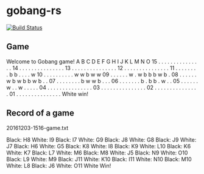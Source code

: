 # gobang-rs
[![Build Status](https://travis-ci.org/ts25504/gobang-rs.svg?branch=master)](https://travis-ci.org/ts25504/gobang-rs)

## Game

Welcome to Gobang game!
    A  B  C  D  E  F  G  H  I  J  K  L  M  N  O
15  .  .  .  .  .  .  .  .  .  .  .  .  .  .  .
14  .  .  .  .  .  .  .  .  .  .  .  .  .  .  .
13  .  .  .  .  .  .  .  .  .  .  .  .  .  .  .
12  .  .  .  .  .  .  .  .  .  .  .  .  .  .  .
11  .  .  .  .  .  .  .  .  b  b  .  .  .  .  w
10  .  .  .  .  .  .  .  .  .  .  w  w  b  w  w
09  .  .  .  .  .  .  w  .  w  b  b  b  w  b  .
08  .  .  .  .  .  .  w  b  w  b  b  w  b  .  .
07  .  .  .  .  .  .  .  .  b  w  w  b  .  .  .
06  .  .  .  .  .  .  .  b  .  b  b  .  w  .  .
05  .  .  .  .  .  .  w  .  .  w  .  .  .  .  .
04  .  .  .  .  .  .  .  .  .  .  .  .  .  .  .
03  .  .  .  .  .  .  .  .  .  .  .  .  .  .  .
02  .  .  .  .  .  .  .  .  .  .  .  .  .  .  .
01  .  .  .  .  .  .  .  .  .  .  .  .  .  .  .
White win!

## Record of a game

20161203-1516-game.txt

Black: H8
White: I9
Black: I7
White: G9
Black: J8
White: G8
Black: J9
White: J7
Black: H6
White: G5
Black: K8
White: I8
Black: K9
White: L10
Black: K6
White: K7
Black: L7
White: M6
Black: M8
White: J5
Black: N9
White: O10
Black: L9
White: M9
Black: J11
White: K10
Black: I11
White: N10
Black: M10
White: L8
Black: J6
White: O11
White Win!
